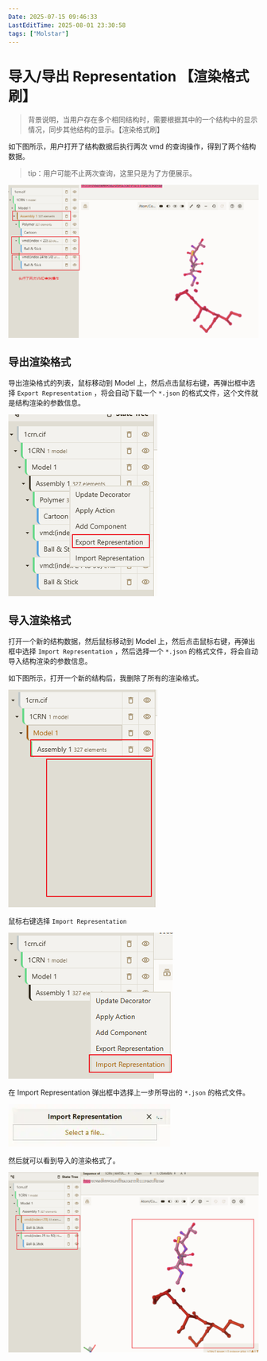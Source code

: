```yaml
---
Date: 2025-07-15 09:46:33
LastEditTime: 2025-08-01 23:30:58
tags: ["Molstar"]
---
```


# 导入/导出 Representation 【渲染格式刷】

> 背景说明，当用户存在多个相同结构时，需要根据其中的一个结构中的显示情况，同步其他结构的显示。【渲染格式刷】

如下图所示，用户打开了结构数据后执行两次 vmd 的查询操作，得到了两个结构数据。

> tip：用户可能不止两次查询，这里只是为了方便展示。

![home](./assets/representation_home.webp)

## 导出渲染格式

导出渲染格式的列表，鼠标移动到 Model 上，然后点击鼠标右键，再弹出框中选择 `Export Representation` ，将会自动下载一个 `*.json` 的格式文件，这个文件就是结构渲染的参数信息。

![export](./assets/representation_export.webp)

## 导入渲染格式

打开一个新的结构数据，然后鼠标移动到 Model 上，然后点击鼠标右键，再弹出框中选择 `Import Representation` ，然后选择一个 `*.json` 的格式文件，将会自动导入结构渲染的参数信息。

如下图所示，打开一个新的结构后，我删除了所有的渲染格式。

![import](./assets/representation_preimport.webp)

鼠标右键选择 `Import Representation`

![import](./assets/representation_import_menu.webp)

在 Import Representation 弹出框中选择上一步所导出的 `*.json` 的格式文件。

![alt text](./assets/representation_file_select.webp)

然后就可以看到导入的渲染格式了。

![alt text](./assets/representation_import_result.webp)
